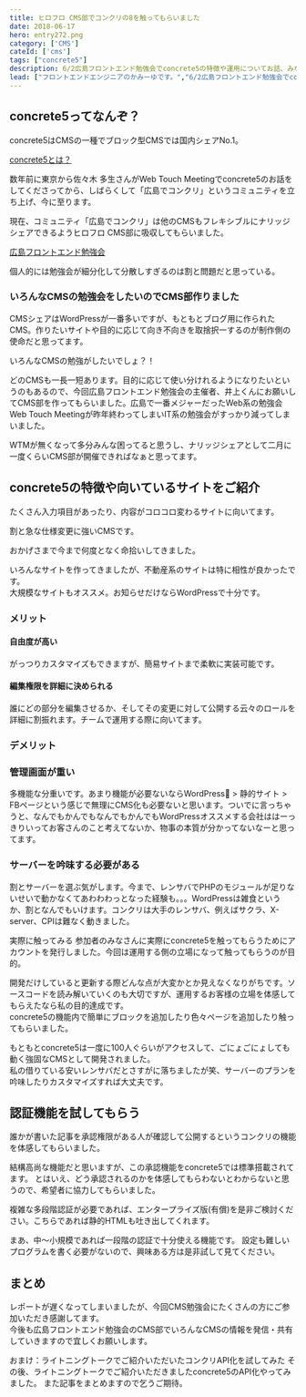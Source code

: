 ```yaml
---
title: ヒロフロ CMS部でコンクリの8を触ってもらいました
date: 2018-06-17
hero: entry272.png
category: ['CMS']
cateId: ['cms']
tags: ["concrete5"]
description: 6/2広島フロントエンド勉強会でconcrete5の特徴や運用についてお話、みなさんに体感していただきました。
lead: ["フロントエンドエンジニアのかみーゆです。","6/2広島フロントエンド勉強会でconcrete5の特徴や運用についてお話、みなさんに体感していただきました。"]
---
```

## concrete5ってなんぞ？
concrete5はCMSの一種でブロック型CMSでは国内シェアNo.1。

[concrete5とは？](https://concrete5-japan.org/about/)

数年前に東京から佐々木 多生さんがWeb Touch Meetingでconcrete5のお話をしてくださってから、しばらくして「広島でコンクリ」というコミュニティを立ち上げ、今に至ります。

現在、コミュニティ「広島でコンクリ」は他のCMSもフレキシブルにナリッジシェアできるようヒロフロ CMS部に吸収してもらいました。

[広島フロントエンド勉強会](https://hirofuro.org/)

個人的には勉強会が細分化して分散しすぎるのは割と問題だと思っている。

### いろんなCMSの勉強会をしたいのでCMS部作りました
CMSシェアはWordPressが一番多いですが、もともとブログ用に作られたCMS。作りたいサイトや目的に応じて向き不向きを取捨択一するのが制作側の使命だと思ってます。

いろんなCMSの勉強がしたいでしょ？！

どのCMSも一長一短あります。目的に応じて使い分けれるようになりたいというのもあるので、今回広島フロントエンド勉強会の主催者、井上くんにお願いしてCMS部を作ってもらいました。広島で一番メジャーだったWeb系の勉強会 Web Touch Meetingが昨年終わってしまいIT系の勉強会がすっかり減ってしまいました。

WTMが無くなって多分みんな困ってると思うし、ナリッジシェアとして二月に一度くらいCMS部が開催できればなぁと思ってます。
## concrete5の特徴や向いているサイトをご紹介
たくさん入力項目があったり、内容がコロコロ変わるサイトに向いてます。

割と急な仕様変更に強いCMSです。

おかげさまで今まで何度となく命拾いしてきました。

いろんなサイトを作ってきましたが、不動産系のサイトは特に相性が良かったです。<br>
大規模なサイトもオススメ。お知らせだけならWordPressで十分です。
### メリット
#### 自由度が高い
がっつりカスタマイズもできますが、簡易サイトまで柔軟に実装可能です。

#### 編集権限を詳細に決められる
誰にどの部分を編集させるか、そしてその変更に対して公開する云々のロールを詳細に割振れます。チームで運用する際に向いてます。

### デメリット
### 管理画面が重い
多機能な分重いです。あまり機能が必要ないならWordPress > 静的サイト > FBページという感じで無理にCMS化も必要ないと思います。ついでに言っちゃうと、なんでもかんでもなんでもかんでもWordPressオススメする会社ははーっきりいってお客さんのこと考えてないか、物事の本質が分かってないなーと思ってます。

### サーバーを吟味する必要がある
割とサーバーを選ぶ気がします。今まで、レンサバでPHPのモジュールが足りないせいで動かなくてあわわわっとなった経験も。。。WordPressは雑食というか、割となんでもいけます。コンクリは大手のレンサバ、例えばサクラ、X-server、CPIは難なく動きました。

実際に触ってみる
参加者のみなさんに実際にconcrete5を触ってもらうためにアカウントを発行しました。今回は運用する側の立場になって触ってもらうのが目的。

開発だけしていると更新する際どんな点が大変かとか見えなくなりがちです。ソースコードを読み解いていくのも大切ですが、運用するお客様の立場を体感してもらえたなら私の目的達成です。<br>
concrete5の機能内で簡単にブロックを追加したり色々ページを追加したり触ってもらいました。

もともとconcrete5は一度に100人ぐらいがアクセスして、ごにょごにょしても動く強固なCMSとして開発されました。<br>
私の借りている安いレンサバだとさすがに落ちましたが笑、サーバーのプランを吟味したりカスタマイズすれば大丈夫です。

## 認証機能を試してもらう
誰かが書いた記事を承認権限がある人が確認して公開するというコンクリの機能を体感してもらいました。

結構高尚な機能だと思いますが、この承認機能をconcrete5では標準搭載されてます。
とはいえ、どう承認されるのかを体感してもらわないとわからないと思うので、希望者に協力してもらいました。

複雑な多段階認証が必要であれば、エンタープライズ版(有償)を是非ご検討ください。こちらであれば静的HTMLも吐き出してくれます。

まあ、中〜小規模であれば一段階の認証で十分使える機能です。
設定も難しいプログラムを書く必要がないので、興味ある方は是非試して見てください。

## まとめ
レポートが遅くなってしまいましたが、今回CMS勉強会にたくさんの方にご参加いただき感謝してます。
<br>今後も広島フロントエンド勉強会のCMS部でいろんなCMSの情報を発信・共有していきますので宜しくお願いします。

おまけ：ライトニングトークでご紹介いただいたコンクリAPI化を試してみた
その後、ライトニングトークでご紹介いただきましたconcrete5のAPI化やってみました。
また記事をまとめますので乞うご期待。
